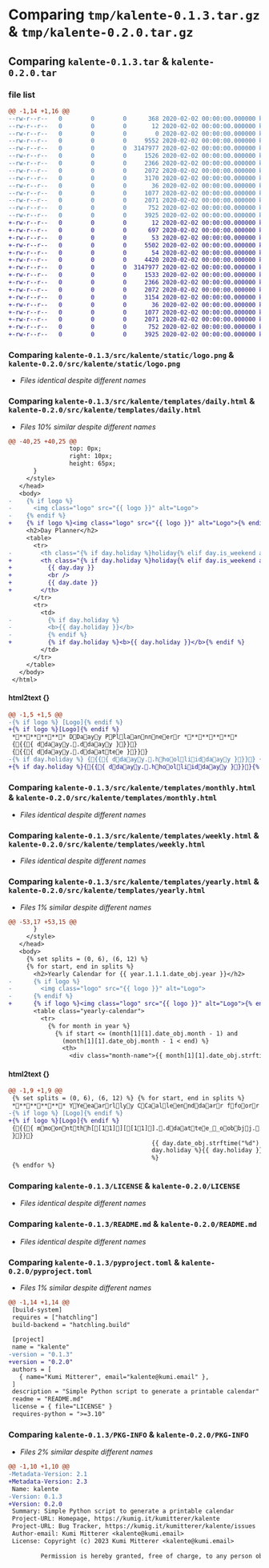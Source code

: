 # Comparing `tmp/kalente-0.1.3.tar.gz` & `tmp/kalente-0.2.0.tar.gz`

## Comparing `kalente-0.1.3.tar` & `kalente-0.2.0.tar`

### file list

```diff
@@ -1,14 +1,16 @@
--rw-r--r--   0        0        0      368 2020-02-02 00:00:00.000000 kalente-0.1.3/.gitlab-ci.yml
--rw-r--r--   0        0        0       12 2020-02-02 00:00:00.000000 kalente-0.1.3/requirements-dev.txt
--rw-r--r--   0        0        0        0 2020-02-02 00:00:00.000000 kalente-0.1.3/src/kalente/__init__.py
--rw-r--r--   0        0        0     9552 2020-02-02 00:00:00.000000 kalente-0.1.3/src/kalente/__main__.py
--rw-r--r--   0        0        0  3147977 2020-02-02 00:00:00.000000 kalente-0.1.3/src/kalente/static/logo.png
--rw-r--r--   0        0        0     1526 2020-02-02 00:00:00.000000 kalente-0.1.3/src/kalente/templates/daily.html
--rw-r--r--   0        0        0     2366 2020-02-02 00:00:00.000000 kalente-0.1.3/src/kalente/templates/monthly.html
--rw-r--r--   0        0        0     2072 2020-02-02 00:00:00.000000 kalente-0.1.3/src/kalente/templates/weekly.html
--rw-r--r--   0        0        0     3170 2020-02-02 00:00:00.000000 kalente-0.1.3/src/kalente/templates/yearly.html
--rw-r--r--   0        0        0       36 2020-02-02 00:00:00.000000 kalente-0.1.3/.gitignore
--rw-r--r--   0        0        0     1077 2020-02-02 00:00:00.000000 kalente-0.1.3/LICENSE
--rw-r--r--   0        0        0     2071 2020-02-02 00:00:00.000000 kalente-0.1.3/README.md
--rw-r--r--   0        0        0      752 2020-02-02 00:00:00.000000 kalente-0.1.3/pyproject.toml
--rw-r--r--   0        0        0     3925 2020-02-02 00:00:00.000000 kalente-0.1.3/PKG-INFO
+-rw-r--r--   0        0        0       12 2020-02-02 00:00:00.000000 kalente-0.2.0/requirements-dev.txt
+-rw-r--r--   0        0        0      697 2020-02-02 00:00:00.000000 kalente-0.2.0/.forgejo/workflows/release.yml
+-rw-r--r--   0        0        0       53 2020-02-02 00:00:00.000000 kalente-0.2.0/src/kalente/__init__.py
+-rw-r--r--   0        0        0     5502 2020-02-02 00:00:00.000000 kalente-0.2.0/src/kalente/__main__.py
+-rw-r--r--   0        0        0       54 2020-02-02 00:00:00.000000 kalente-0.2.0/src/kalente/classes/__init__.py
+-rw-r--r--   0        0        0     4420 2020-02-02 00:00:00.000000 kalente-0.2.0/src/kalente/classes/calendar.py
+-rw-r--r--   0        0        0  3147977 2020-02-02 00:00:00.000000 kalente-0.2.0/src/kalente/static/logo.png
+-rw-r--r--   0        0        0     1533 2020-02-02 00:00:00.000000 kalente-0.2.0/src/kalente/templates/daily.html
+-rw-r--r--   0        0        0     2366 2020-02-02 00:00:00.000000 kalente-0.2.0/src/kalente/templates/monthly.html
+-rw-r--r--   0        0        0     2072 2020-02-02 00:00:00.000000 kalente-0.2.0/src/kalente/templates/weekly.html
+-rw-r--r--   0        0        0     3154 2020-02-02 00:00:00.000000 kalente-0.2.0/src/kalente/templates/yearly.html
+-rw-r--r--   0        0        0       36 2020-02-02 00:00:00.000000 kalente-0.2.0/.gitignore
+-rw-r--r--   0        0        0     1077 2020-02-02 00:00:00.000000 kalente-0.2.0/LICENSE
+-rw-r--r--   0        0        0     2071 2020-02-02 00:00:00.000000 kalente-0.2.0/README.md
+-rw-r--r--   0        0        0      752 2020-02-02 00:00:00.000000 kalente-0.2.0/pyproject.toml
+-rw-r--r--   0        0        0     3925 2020-02-02 00:00:00.000000 kalente-0.2.0/PKG-INFO
```

### Comparing `kalente-0.1.3/src/kalente/static/logo.png` & `kalente-0.2.0/src/kalente/static/logo.png`

 * *Files identical despite different names*

### Comparing `kalente-0.1.3/src/kalente/templates/daily.html` & `kalente-0.2.0/src/kalente/templates/daily.html`

 * *Files 10% similar despite different names*

```diff
@@ -40,25 +40,25 @@
                 top: 0px;
                 right: 10px;
                 height: 65px;
       }
     </style>
   </head>
   <body>
-    {% if logo %}
-      <img class="logo" src="{{ logo }}" alt="Logo"> 
-    {% endif %}
+    {% if logo %}<img class="logo" src="{{ logo }}" alt="Logo">{% endif %}
     <h2>Day Planner</h2>
     <table>
       <tr>
-        <th class="{% if day.holiday %}holiday{% elif day.is_weekend and day.day == 'Saturday' %}saturday{% elif day.is_weekend and day.day == 'Sunday' %}sunday{% endif %}">{{ day.day }}<br />{{ day.date }}</th>
+        <th class="{% if day.holiday %}holiday{% elif day.is_weekend and day.day == 'Saturday' %}saturday{% elif day.is_weekend and day.day == 'Sunday' %}sunday{% endif %}">
+          {{ day.day }}
+          <br />
+          {{ day.date }}
+        </th>
       </tr>
       <tr>
         <td>
-          {% if day.holiday %}
-          <b>{{ day.holiday }}</b>
-          {% endif %}
+          {% if day.holiday %}<b>{{ day.holiday }}</b>{% endif %}
         </td>
       </tr>
     </table>
   </body>
 </html>
```

#### html2text {}

```diff
@@ -1,5 +1,5 @@
-{% if logo %} [Logo]{% endif %}
+{% if logo %}[Logo]{% endif %}
 ********** DDaayy PPllaannnneerr **********
 {{{{ ddaayy..ddaayy }}}}
 {{{{ ddaayy..ddaattee }}}}
-{% if day.holiday %} {{{{ ddaayy..hhoolliiddaayy }}}} {% endif %}
+{% if day.holiday %}{{{{ ddaayy..hhoolliiddaayy }}}}{% endif %}
```

### Comparing `kalente-0.1.3/src/kalente/templates/monthly.html` & `kalente-0.2.0/src/kalente/templates/monthly.html`

 * *Files identical despite different names*

### Comparing `kalente-0.1.3/src/kalente/templates/weekly.html` & `kalente-0.2.0/src/kalente/templates/weekly.html`

 * *Files identical despite different names*

### Comparing `kalente-0.1.3/src/kalente/templates/yearly.html` & `kalente-0.2.0/src/kalente/templates/yearly.html`

 * *Files 1% similar despite different names*

```diff
@@ -53,17 +53,15 @@
       }
     </style>
   </head>
   <body>
     {% set splits = (0, 6), (6, 12) %}
     {% for start, end in splits %}
       <h2>Yearly Calendar for {{ year.1.1.1.date_obj.year }}</h2>
-      {% if logo %}
-        <img class="logo" src="{{ logo }}" alt="Logo">
-      {% endif %}
+      {% if logo %}<img class="logo" src="{{ logo }}" alt="Logo">{% endif %}
       <table class="yearly-calendar">
         <tr>
           {% for month in year %}
             {% if start <= (month[1][1].date_obj.month - 1) and
               (month[1][1].date_obj.month - 1 < end) %}
               <th>
                 <div class="month-name">{{ month[1][1].date_obj.strftime("%B") }}</div>
```

#### html2text {}

```diff
@@ -1,9 +1,9 @@
 {% set splits = (0, 6), (6, 12) %} {% for start, end in splits %}
 ********** YYeeaarrllyy CCaalleennddaarr ffoorr {{{{ yyeeaarr..11..11..11..ddaattee__oobbjj..yyeeaarr }}}} **********
-{% if logo %} [Logo]{% endif %}
+{% if logo %}[Logo]{% endif %}
 {{{{ mmoonntthh[[11]][[11]]..ddaattee__oobbjj..ssttrrffttiimmee((""%%BB""))
 }}}}
                                        {{ day.date_obj.strftime("%d") }} {% if
                                        day.holiday %}{{ day.holiday }}{% endif
                                        %}
 {% endfor %}
```

### Comparing `kalente-0.1.3/LICENSE` & `kalente-0.2.0/LICENSE`

 * *Files identical despite different names*

### Comparing `kalente-0.1.3/README.md` & `kalente-0.2.0/README.md`

 * *Files identical despite different names*

### Comparing `kalente-0.1.3/pyproject.toml` & `kalente-0.2.0/pyproject.toml`

 * *Files 1% similar despite different names*

```diff
@@ -1,14 +1,14 @@
 [build-system]
 requires = ["hatchling"]
 build-backend = "hatchling.build"
 
 [project]
 name = "kalente"
-version = "0.1.3"
+version = "0.2.0"
 authors = [
   { name="Kumi Mitterer", email="kalente@kumi.email" },
 ]
 description = "Simple Python script to generate a printable calendar"
 readme = "README.md"
 license = { file="LICENSE" }
 requires-python = ">=3.10"
```

### Comparing `kalente-0.1.3/PKG-INFO` & `kalente-0.2.0/PKG-INFO`

 * *Files 2% similar despite different names*

```diff
@@ -1,10 +1,10 @@
-Metadata-Version: 2.1
+Metadata-Version: 2.3
 Name: kalente
-Version: 0.1.3
+Version: 0.2.0
 Summary: Simple Python script to generate a printable calendar
 Project-URL: Homepage, https://kumig.it/kumitterer/kalente
 Project-URL: Bug Tracker, https://kumig.it/kumitterer/kalente/issues
 Author-email: Kumi Mitterer <kalente@kumi.email>
 License: Copyright (c) 2023 Kumi Mitterer <kalente@kumi.email>
         
         Permission is hereby granted, free of charge, to any person obtaining a copy
```

